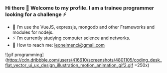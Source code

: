### Hi there 👋 Welcome to my profile. I am a trainee programmer looking for a challenge ⚡

- 🌱 I’m use the VueJS, expressjs, mongodb and other Frameworks and modules for nodejs.
- ⚡ I’m currently studying computer science and networks.
- 💬 How to reach me: leonelmenci@gmail.com

![gif programming](https://cdn.dribbble.com/users/416610/screenshots/4801105/coding_desk_flat_vector_ui_ux_design_illustration_motion_animation_gif2.gif =250x)

<!--
**minterger/minterger** is a ✨ _special_ ✨ repository because its `README.md` (this file) appears on your GitHub profile.

Here are some ideas to get you started:

- 🔭 I’m currently working on ...
- 👯 I’m looking to collaborate on ...
- 🤔 I’m looking for help with ...
- 💬 Ask me about ...
- 📫 How to reach me: ...
- 😄 Pronouns: ...
- ⚡ Fun fact: ...
-->
